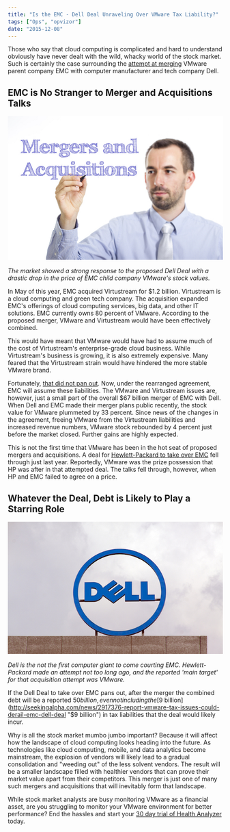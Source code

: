 ```yaml
---
title: "Is the EMC - Dell Deal Unraveling Over VMware Tax Liability?"
tags: ["Ops", "opvizor"]
date: "2015-12-08"
---
```


Those who say that cloud computing is complicated and hard to understand obviously have never dealt with the wild, whacky world of the stock market. Such is certainly the case surrounding the [attempt at merging](http://recode.net/2015/11/11/significant-uncertainty-surrounds-dell-emc-deal/ "attempt at merging") VMware parent company EMC with computer manufacturer and tech company Dell.

## EMC is No Stranger to Merger and Acquisitions Talks

![EMC - Dell Deal](/images/blog/bigstock-Mergers-And-Acquisitions-100572719.jpg)

_The market showed a strong response to the proposed Dell Deal with a drastic drop in the price of EMC child company VMware's stock values._

In May of this year, EMC acquired Virtustream for $1.2 billion. Virtustream is a cloud computing and green tech company. The acquisition expanded EMC's offerings of cloud computing services, big data, and other IT solutions. EMC currently owns 80 percent of VMware. According to the proposed merger, VMware and Virtustream would have been effectively combined.

This would have meant that VMware would have had to assume much of the cost of Virtustream's enterprise-grade cloud business. While Virtustream's business is growing, it is also extremely expensive. Many feared that the Virtustream strain would have hindered the more stable VMware brand.

Fortunately, [that did not pan out](http://fortune.com/2015/11/25/emc-tweaks-vmware-cloud-deal/ "that did not pan out"). Now, under the rearranged agreement, EMC will assume these liabilities. The VMware and Virtustream issues are, however, just a small part of the overall $67 billion merger of EMC with Dell. When Dell and EMC made their merger plans public recently, the stock value for VMware plummeted by 33 percent. Since news of the changes in the agreement, freeing VMware from the Virtustream liabilities and increased revenue numbers, VMware stock rebounded by 4 percent just before the market closed. Further gains are highly expected.

This is not the first time that VMware has been in the hot seat of proposed mergers and acquisitions. A deal for [Hewlett-Packard to take over EMC](http://recode.net/2014/09/22/in-emc-talks-hp-was-interested-most-in-vmware/ "Hewlett-Packard to take over EMC") fell through just last year. Reportedly, VMware was the prize possession that HP was after in that attempted deal. The talks fell through, however, when HP and EMC failed to agree on a price.

## Whatever the Deal, Debt is Likely to Play a Starring Role

_![Dell](/images/blog/bigstock-Dell-Logo-At-The-Roof-Of-The-D-99550955.jpg)_

_Dell is the not the first computer giant to come courting EMC. Hewlett-Packard made an attempt not too long ago, and the reported 'main target' for that acquisition attempt was VMware._

If the Dell Deal to take over EMC pans out, after the merger the combined debt will be a reported $50 billion, even not including the [$9 billion](http://seekingalpha.com/news/2917376-report-vmware-tax-issues-could-derail-emc-dell-deal "$9 billion") in tax liabilities that the deal would likely incur.

Why is all the stock market mumbo jumbo important? Because it will affect how the landscape of cloud computing looks heading into the future. As technologies like cloud computing, mobile, and data analytics become mainstream, the explosion of vendors will likely lead to a gradual consolidation and "weeding out" of the less solvent vendors. The result will be a smaller landscape filled with healthier vendors that can prove their market value apart from their competitors. This merger is just one of many such mergers and acquisitions that will inevitably form that landscape.

While stock market analysts are busy monitoring VMware as a financial asset, are you struggling to monitor your VMware environment for better performance? End the hassles and start your [30 day trial of Health Analyzer](http://try.opvizor.com/health-analyzer/ "30 day trial of Health Analyzer") today.
